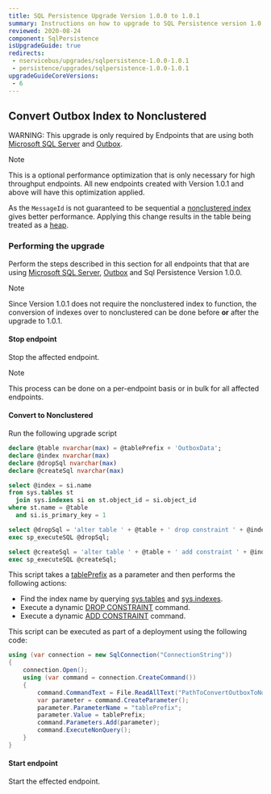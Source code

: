 ```yaml
---
title: SQL Persistence Upgrade Version 1.0.0 to 1.0.1
summary: Instructions on how to upgrade to SQL Persistence version 1.0.1
reviewed: 2020-08-24
component: SqlPersistence
isUpgradeGuide: true
redirects:
 - nservicebus/upgrades/sqlpersistence-1.0.0-1.0.1
 - persistence/upgrades/sqlpersistence-1.0.0-1.0.1
upgradeGuideCoreVersions:
 - 6
---
```




## Convert Outbox Index to Nonclustered

WARNING: This upgrade is only required by Endpoints that are using both [Microsoft SQL Server](/persistence/sql/dialect-mssql.md) and [Outbox](/nservicebus/outbox/).

> [!NOTE]
> This is a optional performance optimization that is only necessary for high throughput endpoints. All new endpoints created with Version 1.0.1 and above will have this optimization applied.

As the `MessageId` is not guaranteed to be sequential a [nonclustered index](https://docs.microsoft.com/en-us/sql/relational-databases/indexes/clustered-and-nonclustered-indexes-described) gives better performance. Applying this change results in the table being treated as a [heap](https://docs.microsoft.com/en-us/sql/relational-databases/indexes/heaps-tables-without-clustered-indexes).


### Performing the upgrade

Perform the steps described in this section for all endpoints that that are using [Microsoft SQL Server](/persistence/sql/dialect-mssql.md), [Outbox](/nservicebus/outbox/) and Sql Persistence Version 1.0.0.

> [!NOTE]
> Since Version 1.0.1 does not require the nonclustered index to function, the conversion of indexes over to nonclustered can be done before **or** after the upgrade to 1.0.1.


#### Stop endpoint

Stop the affected endpoint.

> [!NOTE]
> This process can be done on a per-endpoint basis or in bulk for all affected endpoints.


#### Convert to Nonclustered

Run the following upgrade script

```sql
declare @table nvarchar(max) = @tablePrefix + 'OutboxData';
declare @index nvarchar(max)
declare @dropSql nvarchar(max)
declare @createSql nvarchar(max)

select @index = si.name
from sys.tables st
  join sys.indexes si on st.object_id = si.object_id
where st.name = @table
  and si.is_primary_key = 1

select @dropSql = 'alter table ' + @table + ' drop constraint ' + @index
exec sp_executeSQL @dropSql;

select @createSql = 'alter table ' + @table + ' add constraint ' + @index + ' primary key nonclustered (MessageId)'
exec sp_executeSQL @createSql;
```

This script takes a [tablePrefix](/persistence/sql/install.md#table-prefix) as a parameter and then performs the following actions:

 * Find the index name by querying [sys.tables](https://docs.microsoft.com/en-us/sql/relational-databases/system-catalog-views/sys-tables-transact-sql) and [sys.indexes](https://docs.microsoft.com/en-us/sql/relational-databases/system-catalog-views/sys-indexes-transact-sql).
 * Execute a dynamic [DROP CONSTRAINT](https://docs.microsoft.com/en-us/sql/relational-databases/tables/delete-check-constraints) command.
 * Execute a dynamic [ADD CONSTRAINT](https://docs.microsoft.com/en-us/sql/relational-databases/tables/create-unique-constraints) command.

This script can be executed as part of a deployment using the following code:

```csharp
using (var connection = new SqlConnection("ConnectionString"))
{
    connection.Open();
    using (var command = connection.CreateCommand())
    {
        command.CommandText = File.ReadAllText("PathToConvertOutboxToNonclustered.sql");
        var parameter = command.CreateParameter();
        parameter.ParameterName = "tablePrefix";
        parameter.Value = tablePrefix;
        command.Parameters.Add(parameter);
        command.ExecuteNonQuery();
    }
}
```


#### Start endpoint

Start the effected endpoint.
